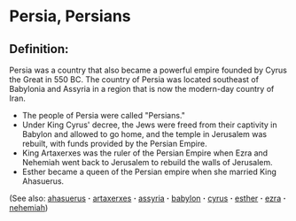 # Persia, Persians #

## Definition: ##

Persia was a country that also became a powerful empire founded by Cyrus the Great in 550 BC. The country of Persia was located southeast of Babylonia and Assyria in a region that is now the modern-day country of Iran. 

* The people of Persia were called "Persians."
* Under King Cyrus' decree, the Jews were freed from their captivity in Babylon and allowed to go home, and the temple in Jerusalem was rebuilt, with funds provided by the Persian Empire.
* King Artaxerxes was the ruler of the Persian Empire when Ezra and Nehemiah went back to Jerusalem to rebuild the walls of Jerusalem.
* Esther became a queen of the Persian empire when she married King Ahasuerus.

(See also: [ahasuerus](../other/ahasuerus.md) **·** [artaxerxes](../other/artaxerxes.md) **·** [assyria](../other/assyria.md) **·** [babylon](../other/babylon.md) **·** [cyrus](../other/cyrus.md) **·** [esther](../other/esther.md) **·** [ezra](../other/ezra.md) **·** [nehemiah](../other/nehemiah.md))

## 